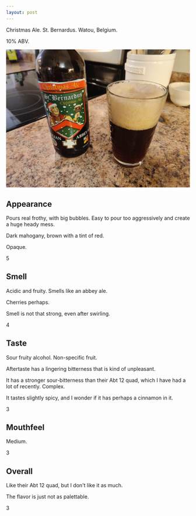 ```yaml
---
layout: post
---
```


Christmas Ale.
St. Bernardus.
Watou, Belgium.

10% ABV.

<img class="beer-photo" src="/beer/images/2020-11-02-st-bernardus-christmas-ale.jpg"/>


## Appearance

Pours real frothy,
with big bubbles.
Easy to pour too aggressively and create a huge heady mess.

Dark mahogany,
brown with a tint of red.

Opaque.

5


## Smell

Acidic and fruity.
Smells like an abbey ale.

Cherries perhaps.

Smell is not that strong,
even after swirling.

4


## Taste

Sour fruity alcohol.
Non-specific fruit.

Aftertaste has a lingering bitterness
that is kind of unpleasant.

It has a stronger sour-bitterness
than their Abt 12 quad,
which I have had a lot of recently.
Complex.

It tastes slightly spicy,
and I wonder if it has perhaps a cinnamon in it.

3


## Mouthfeel

Medium.

3


## Overall

Like their Abt 12 quad,
but I don't like it as much.

The flavor is just not as palettable.

3

